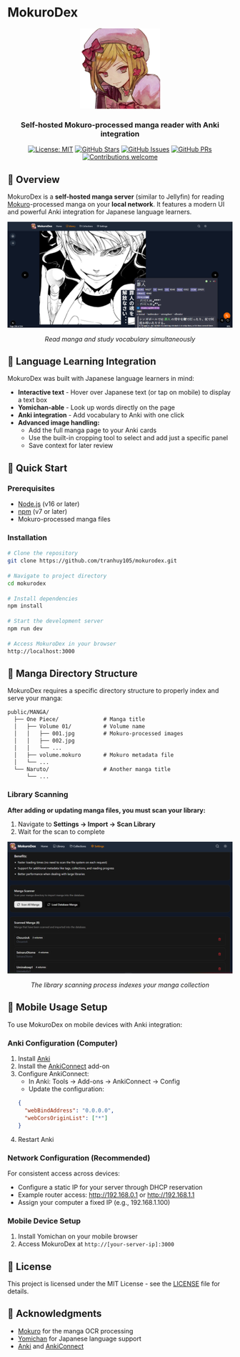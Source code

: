 # MokuroDex

<div align="center">
  <img src="public/logo.png" alt="MokuroDex Logo" width="180"/>
  <h3>Self-hosted Mokuro-processed manga reader with Anki integration</h3>
  
  [![License: MIT](https://img.shields.io/badge/License-MIT-blue.svg)](https://opensource.org/licenses/MIT)
  [![GitHub Stars](https://img.shields.io/github/stars/tranhuy105/mokurodex?style=social)](https://github.com/tranhuy105/mokurodex/stargazers)
  [![GitHub Issues](https://img.shields.io/github/issues/tranhuy105/mokurodex)](https://github.com/tranhuy105/mokurodex/issues)
  [![GitHub PRs](https://img.shields.io/github/issues-pr/tranhuy105/mokurodex)](https://github.com/tranhuy105/mokurodex/pulls)
  [![Contributions welcome](https://img.shields.io/badge/contributions-welcome-brightgreen.svg)](https://github.com/tranhuy105/mokurodex/blob/main/CONTRIBUTING.md)
  
</div>

## 📖 Overview

MokuroDex is a **self-hosted manga server** (similar to Jellyfin) for reading [Mokuro](https://github.com/kha-white/mokuro)-processed manga on your **local network**. It features a modern UI and powerful Anki integration for Japanese language learners.

<div align="center">
  <img src="public/preview.png" alt="MokuroDex Demo" width="800"/>
  <p><i>Read manga and study vocabulary simultaneously</i></p>
</div>

## 🎯 Language Learning Integration

MokuroDex was built with Japanese language learners in mind:

- **Interactive text** - Hover over Japanese text (or tap on mobile) to display a text box
- **Yomichan-able** - Look up words directly on the page
- **Anki integration** - Add vocabulary to Anki with one click
- **Advanced image handling:**
  - Add the full manga page to your Anki cards
  - Use the built-in cropping tool to select and add just a specific panel
  - Save context for later review

## 🚀 Quick Start

### Prerequisites

- [Node.js](https://nodejs.org/) (v16 or later)
- [npm](https://www.npmjs.com/) (v7 or later)
- Mokuro-processed manga files

### Installation

```bash
# Clone the repository
git clone https://github.com/tranhuy105/mokurodex.git

# Navigate to project directory
cd mokurodex

# Install dependencies
npm install

# Start the development server
npm run dev

# Access MokuroDex in your browser
http://localhost:3000
```

## 📂 Manga Directory Structure

MokuroDex requires a specific directory structure to properly index and serve your manga:

```
public/MANGA/
  ├── One Piece/              # Manga title
  │   ├── Volume 01/          # Volume name
  │   │   ├── 001.jpg         # Mokuro-processed images
  │   │   ├── 002.jpg
  │   │   └── ...
  │   ├── volume.mokuro       # Mokuro metadata file
  │   └── ...
  └── Naruto/                 # Another manga title
      └── ...
```

### Library Scanning

**After adding or updating manga files, you must scan your library:**

1. Navigate to **Settings → Import → Scan Library**
2. Wait for the scan to complete

<div align="center">
  <img src="public/scan.png" alt="Scan Library Screenshot" width="600"/>
  <p><i>The library scanning process indexes your manga collection</i></p>
</div>

## 📱 Mobile Usage Setup

To use MokuroDex on mobile devices with Anki integration:

### Anki Configuration (Computer)

1. Install [Anki](https://apps.ankiweb.net/)
2. Install the [AnkiConnect](https://ankiweb.net/shared/info/2055492159) add-on
3. Configure AnkiConnect:
   - In Anki: Tools → Add-ons → AnkiConnect → Config
   - Update the configuration:
   ```json
   {
     "webBindAddress": "0.0.0.0",
     "webCorsOriginList": ["*"]
   }
   ```
4. Restart Anki

### Network Configuration (Recommended)

For consistent access across devices:

- Configure a static IP for your server through DHCP reservation
- Example router access: http://192.168.0.1 or http://192.168.1.1
- Assign your computer a fixed IP (e.g., 192.168.1.100)

### Mobile Device Setup

1. Install Yomichan on your mobile browser
2. Access MokuroDex at `http://[your-server-ip]:3000`

## 📄 License

This project is licensed under the MIT License - see the [LICENSE](LICENSE) file for details.

## 🙏 Acknowledgments

- [Mokuro](https://github.com/kha-white/mokuro) for the manga OCR processing
- [Yomichan](https://foosoft.net/projects/yomichan/) for Japanese language support
- [Anki](https://apps.ankiweb.net/) and [AnkiConnect](https://ankiweb.net/shared/info/2055492159)
